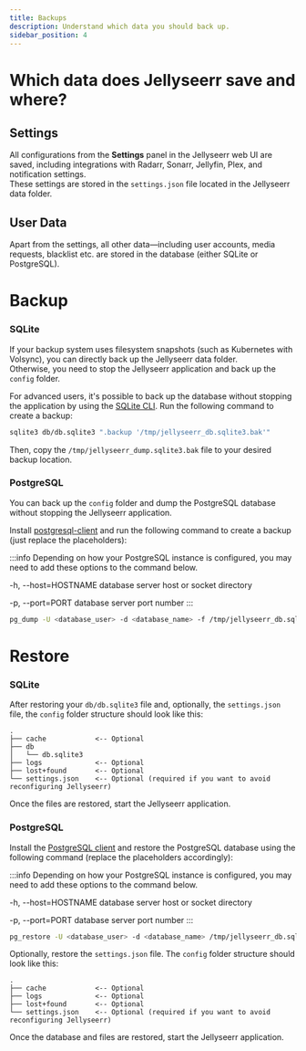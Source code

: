 ```yaml
---
title: Backups
description: Understand which data you should back up.
sidebar_position: 4
---
```


# Which data does Jellyseerr save and where?

## Settings  

All configurations from the **Settings** panel in the Jellyseerr web UI are saved, including integrations with Radarr, Sonarr, Jellyfin, Plex, and notification settings.  
These settings are stored in the `settings.json` file located in the Jellyseerr data folder.

## User Data  

Apart from the settings, all other data—including user accounts, media requests, blacklist etc. are stored in the database (either SQLite or PostgreSQL).

# Backup

### SQLite

If your backup system uses filesystem snapshots (such as Kubernetes with Volsync), you can directly back up the Jellyseerr data folder.  
Otherwise, you need to stop the Jellyseerr application and back up the `config` folder.

For advanced users, it's possible to back up the database without stopping the application by using the [SQLite CLI](https://www.sqlite.org/download.html). Run the following command to create a backup:  

```bash
sqlite3 db/db.sqlite3 ".backup '/tmp/jellyseerr_db.sqlite3.bak'"
```  

Then, copy the `/tmp/jellyseerr_dump.sqlite3.bak` file to your desired backup location.

### PostgreSQL

You can back up the `config` folder and dump the PostgreSQL database without stopping the Jellyseerr application.

Install [postgresql-client](https://www.postgresql.org/download/) and run the following command to create a backup (just replace the placeholders):

:::info
Depending on how your PostgreSQL instance is configured, you may need to add these options to the command below.

  -h, --host=HOSTNAME      database server host or socket directory

  -p, --port=PORT          database server port number
:::

```bash
pg_dump -U <database_user> -d <database_name> -f /tmp/jellyseerr_db.sql
```

# Restore

### SQLite

After restoring your `db/db.sqlite3` file and, optionally, the `settings.json` file, the `config` folder structure should look like this:

```
.
├── cache            <-- Optional
├── db
│   └── db.sqlite3
├── logs             <-- Optional
├── lost+found       <-- Optional
└── settings.json    <-- Optional (required if you want to avoid reconfiguring Jellyseerr)
```

Once the files are restored, start the Jellyseerr application.

### PostgreSQL

Install the [PostgreSQL client](https://www.postgresql.org/download/) and restore the PostgreSQL database using the following command (replace the placeholders accordingly):

:::info
Depending on how your PostgreSQL instance is configured, you may need to add these options to the command below.

  -h, --host=HOSTNAME      database server host or socket directory

  -p, --port=PORT          database server port number
:::

```bash
pg_restore -U <database_user> -d <database_name> /tmp/jellyseerr_db.sql
```

Optionally, restore the `settings.json` file. The `config` folder structure should look like this:

```
.
├── cache            <-- Optional
├── logs             <-- Optional
├── lost+found       <-- Optional
└── settings.json    <-- Optional (required if you want to avoid reconfiguring Jellyseerr)
```

Once the database and files are restored, start the Jellyseerr application.
